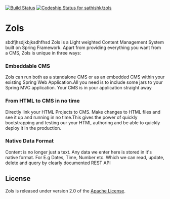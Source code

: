 [![Build Status](https://travis-ci.org/sathishk/zols.svg?branch=master)](https://travis-ci.org/sathishk/zols) [ ![Codeship Status for sathishk/zols](https://codeship.com/projects/b65c6c40-440e-0133-338f-16d04af5f66c/status?branch=master)](https://codeship.com/projects/104241)
 
Zols
====
sbdfjhsdjkbjksdhfhsd
Zols is a Light weighted Content Management System built on Spring Framework. Apart from providing everything you want from a CMS, Zols is unique in three ways:

### Embeddable CMS
Zols can run both as a standalone CMS or as an embedded CMS within your existing Spring Web Application.All you need is to include some jars to your Spring MVC application. Your CMS is in your application straight away

### From HTML to CMS in no time
Directly link your HTML Projects to CMS. Make changes to HTML files and see it up and running in no time.This gives the power of quickly bootstrapping and testing our your HTML authoring and be able to quickly deploy it in the production.

### Native Data Format
Content is no longer just a text. Any data we enter here is stored in it's native format. For E.g Dates, Time, Number etc. Which we can read, update, delete and query by clearly documented REST API

## License
Zols is released under version 2.0 of the [Apache License][].

[here]:https://github.com/sathishk/zols-sample
[Apache License]: http://www.apache.org/licenses/LICENSE-2.0
